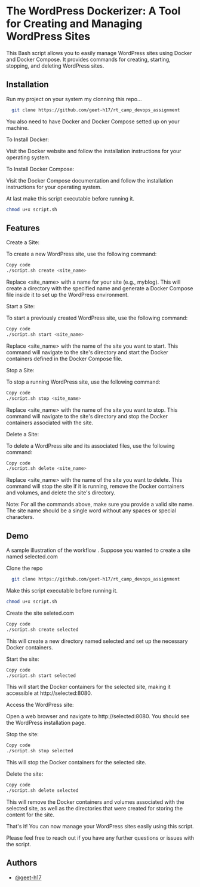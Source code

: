 
# The WordPress Dockerizer: A Tool for Creating and Managing WordPress Sites

This Bash script allows you to easily manage WordPress sites using Docker and Docker Compose. It provides commands for creating, starting, stopping, and deleting WordPress sites.




## Installation

Run my project on your system my clonning this repo...

```bash
  git clone https://github.com/geet-h17/rt_camp_devops_assignment
```
You also need to have Docker and Docker Compose setted up on your machine.

To Install Docker:

Visit the Docker website and follow the installation instructions for your operating system.

To Install Docker Compose:

Visit the Docker Compose documentation and follow the installation instructions for your operating system.

At last make this script executable before running it.
```bash
chmod u+x script.sh
```

## Features

Create a Site:

To create a new WordPress site, use the following command:

```bash
Copy code
./script.sh create <site_name>
```
Replace <site_name> with a name for your site (e.g., myblog). This will create a directory with the specified name and generate a Docker Compose file inside it to set up the WordPress environment.

Start a Site:

To start a previously created WordPress site, use the following command:

```bash
Copy code
./script.sh start <site_name>
```
Replace <site_name> with the name of the site you want to start. This command will navigate to the site's directory and start the Docker containers defined in the Docker Compose file.

Stop a Site:

To stop a running WordPress site, use the following command:

```bash
Copy code
./script.sh stop <site_name>
```
Replace <site_name> with the name of the site you want to stop. This command will navigate to the site's directory and stop the Docker containers associated with the site.

Delete a Site:

To delete a WordPress site and its associated files, use the following command:

```bash
Copy code
./script.sh delete <site_name>
```
Replace <site_name> with the name of the site you want to delete. This command will stop the site if it is running, remove the Docker containers and volumes, and delete the site's directory.

Note: For all the commands above, make sure you provide a valid site name. The site name should be a single word without any spaces or special characters.

## Demo

A sample illustration of the workflow .
Suppose you wanted to create a site named selected.com

Clone the repo

```bash
  git clone https://github.com/geet-h17/rt_camp_devops_assignment
```

Make this script executable before running it.
```bash
chmod u+x script.sh
```

Create the site seleted.com
```bash
Copy code
./script.sh create selected
```
This will create a new directory named selected and set up the necessary Docker containers.

Start the site:

```bash
Copy code
./script.sh start selected
```
This will start the Docker containers for the selected site, making it accessible at http://selected:8080.

Access the WordPress site:

Open a web browser and navigate to http://selected:8080. You should see the WordPress installation page.

Stop the site:

```bash
Copy code
./script.sh stop selected
```
This will stop the Docker containers for the selected site.

Delete the site:

```bash
Copy code
./script.sh delete selected
```
This will remove the Docker containers and volumes associated with the selected site, as well as the directories that were created for storing the content for the site.

That's it! You can now manage your WordPress sites easily using this script.

Please feel free to reach out if you have any further questions or issues with the script.


## Authors

- [@geet-h17](https://www.github.com/geet-h17)

